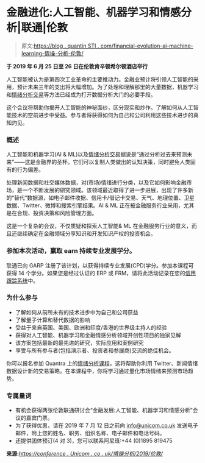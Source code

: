 # 金融进化:人工智能、机器学习和情感分析|联通|伦敦

> 原文:[https://blog . quantin STI . com/financial-evolution-ai-machine-learning-情操-分析-伦敦/](https://blog.quantinsti.com/financial-evolution-ai-machine-learning-sentiment-analysis-london/)

**于 2019 年 6 月 25 日至 26 日在伦敦肯辛顿希尔顿酒店举行**

人工智能被认为是第四次工业革命的主要推动力。金融业预计将引领人工智能的采用，预计未来三年的支出将大幅增加。为了处理和理解那里的大量数据，机器学习和[情绪分析交易](https://quantra.quantinsti.com/course/sentiment-analysis-in-trading)等方法已经成为打开数据分析大门的必要手段。

这个会议将帮助你揭开人工智能的神秘面纱，区分现实和炒作。了解如何从人工智能技术的空前进步中受益。参与者将获得如何为自己和公司利用这些技术进步的真知灼见。

### **概述**

人工智能和机器学习(AI & ML)以及[情绪分析交易](https://quantra.quantinsti.com/course/sentiment-analysis-in-trading)据说是“通过分析过去来预测未来”——这是金融界的圣杯。它们可以复制人类做出的认知决策，同时避免人类固有的行为偏差。

处理新闻数据和社交媒体数据，对(市场)情绪进行分类，以及它如何影响金融市场，是一个不断发展的研究领域。该领域最近取得了进一步进展，出现了许多新的“替代”数据源，如电子邮件收据、信用卡/借记卡交易、天气、地理位置、卫星数据、Twitter、微博和搜索引擎结果。AI & ML 正在被金融服务行业采用，尤其是在合规、投资决策和风险管理方面。

这是一个复杂的会议，不仅质疑和探索人工智能& ML 在金融服务行业的意义，而且还继续确定在金融领域分享知识和开发知识产权的投资机会。

### **参加本次活动，赢取 earn 持续专业发展学分。**

联通已向 GARP 注册了该计划，以获得持续专业发展(CPD)学分。参加本课程可获得 14 个学分。如果您是经过认证的 ERP 或 FRM，请将此活动记录在您的[信用跟踪系统](https://www.garp.org/#!/cpd)中。

### **为什么参与**

*   了解如何从前所未有的技术进步中为自己和公司获益
*   了解量子计算和替代数据的影响
*   受益于来自英国、美国、欧洲和印度/香港的世界级主持人的经验
*   获得对人工智能、机器学习和金融情感分析领域开创性项目的独家见解
*   该方案包括最新的最先进的研究，实际应用和案例研究
*   享受与所有参与者(包括演示者、投资者和参展商)交流的绝佳机会。

你可以报名参加 Quantra 上的[情绪分析课程](https://quantra.quantinsti.com/course/sentiment-analysis-in-trading)，这将帮助你利用 Twitter、新闻情绪数据设计新的交易策略。在本课程中，你将学习通过量化市场情绪来预测市场趋势。

### **专属量词**

*   有机会获得两张伦敦联通研讨会“金融发展:人工智能、机器学习和情感分析”会议的嘉宾门票。
*   为了获得优惠，请在 2019 年 7 月 12 日之前向 info@unicom.co.uk 发送电子邮件，附上您的姓名、职务、组织名称、电子邮件和电话号码。
*   还提供团体预订(4 对 3)，您可以联系阿尼班:+44 (0)1895 819475

**来源:**[*https://conference . Unicom . co . uk/情操分析/2019/伦敦/*](https://conference.unicom.co.uk/sentiment-analysis/2019/london/)